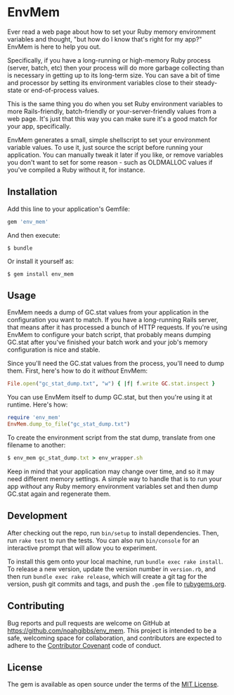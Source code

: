 # EnvMem

Ever read a web page about how to set your Ruby memory environment
variables and thought, "but how do I know that's right for my app?"
EnvMem is here to help you out.

Specifically, if you have a long-running or high-memory Ruby process
(server, batch, etc) then your process will do more garbage collecting
than is necessary in getting up to its long-term size. You can save a
bit of time and processor by setting its environment variables close
to their steady-state or end-of-process values.

This is the same thing you do when you set Ruby environment variables
to more Rails-friendly, batch-friendly or your-server-friendly values
from a web page. It's just that this way you can make sure it's a good
match for your app, specifically.

EnvMem generates a small, simple shellscript to set your environment
variable values. To use it, just source the script before running your
application. You can manually tweak it later if you like, or remove
variables you don't want to set for some reason - such as OLDMALLOC
values if you've compiled a Ruby without it, for instance.

## Installation

Add this line to your application's Gemfile:

```ruby
gem 'env_mem'
```

And then execute:

    $ bundle

Or install it yourself as:

    $ gem install env_mem

## Usage

EnvMem needs a dump of GC.stat values from your application in the
configuration you want to match. If you have a long-running Rails
server, that means after it has processed a bunch of HTTP requests. If
you're using EnvMem to configure your batch script, that probably
means dumping GC.stat after you've finished your batch work and your
job's memory configuration is nice and stable.

Since you'll need the GC.stat values from the process, you'll need to
dump them. First, here's how to do it *without* EnvMem:

~~~ ruby
File.open("gc_stat_dump.txt", "w") { |f| f.write GC.stat.inspect }
~~~

You can use EnvMem itself to dump GC.stat, but then you're using it at
runtime. Here's how:

~~~ ruby
require 'env_mem'
EnvMem.dump_to_file("gc_stat_dump.txt")
~~~

To create the environment script from the stat dump, translate from one filename to another:

~~~ ruby
$ env_mem gc_stat_dump.txt > env_wrapper.sh
~~~

Keep in mind that your application may change over time, and so it may
need different memory settings. A simple way to handle that is to run
your app *without* any Ruby memory environment variables set and then
dump GC.stat again and regenerate them.

## Development

After checking out the repo, run `bin/setup` to install dependencies. Then, run `rake test` to run the tests. You can also run `bin/console` for an interactive prompt that will allow you to experiment.

To install this gem onto your local machine, run `bundle exec rake install`. To release a new version, update the version number in `version.rb`, and then run `bundle exec rake release`, which will create a git tag for the version, push git commits and tags, and push the `.gem` file to [rubygems.org](https://rubygems.org).

## Contributing

Bug reports and pull requests are welcome on GitHub at https://github.com/noahgibbs/env_mem. This project is intended to be a safe, welcoming space for collaboration, and contributors are expected to adhere to the [Contributor Covenant](http://contributor-covenant.org) code of conduct.


## License

The gem is available as open source under the terms of the [MIT License](http://opensource.org/licenses/MIT).

